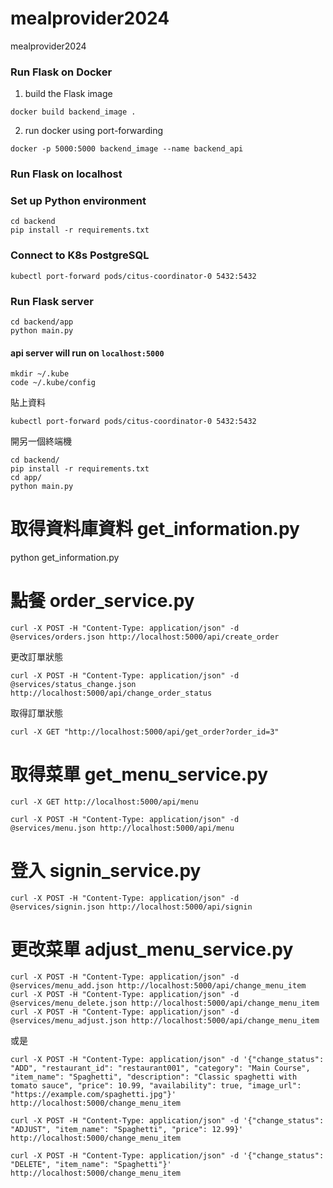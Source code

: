 # mealprovider2024
mealprovider2024
### Run Flask on Docker
1. build the Flask image
```shell
docker build backend_image .
```
2. run docker using port-forwarding
```shell
docker -p 5000:5000 backend_image --name backend_api
```
### Run Flask on localhost
### Set up Python environment
```shell
cd backend
pip install -r requirements.txt
```

### Connect to K8s PostgreSQL
```shell
kubectl port-forward pods/citus-coordinator-0 5432:5432
```

### Run Flask server
```shell
cd backend/app
python main.py
```
#### api server will run on `localhost:5000`



```
mkdir ~/.kube
code ~/.kube/config
```
貼上資料
```
kubectl port-forward pods/citus-coordinator-0 5432:5432
```
開另一個終端機
```
cd backend/
pip install -r requirements.txt
cd app/
python main.py

```

# 取得資料庫資料 get_information.py
python get_information.py

# 點餐 order_service.py
```
curl -X POST -H "Content-Type: application/json" -d @services/orders.json http://localhost:5000/api/create_order
```
更改訂單狀態
```
curl -X POST -H "Content-Type: application/json" -d @services/status_change.json http://localhost:5000/api/change_order_status
```
取得訂單狀態
```
curl -X GET "http://localhost:5000/api/get_order?order_id=3"
```

# 取得菜單 get_menu_service.py
```
curl -X GET http://localhost:5000/api/menu

curl -X POST -H "Content-Type: application/json" -d @services/menu.json http://localhost:5000/api/menu
```

# 登入 signin_service.py
```
curl -X POST -H "Content-Type: application/json" -d @services/signin.json http://localhost:5000/api/signin
```

# 更改菜單 adjust_menu_service.py
```
curl -X POST -H "Content-Type: application/json" -d @services/menu_add.json http://localhost:5000/api/change_menu_item
curl -X POST -H "Content-Type: application/json" -d @services/menu_delete.json http://localhost:5000/api/change_menu_item
curl -X POST -H "Content-Type: application/json" -d @services/menu_adjust.json http://localhost:5000/api/change_menu_item
```
或是
```
curl -X POST -H "Content-Type: application/json" -d '{"change_status": "ADD", "restaurant_id": "restaurant001", "category": "Main Course", "item_name": "Spaghetti", "description": "Classic spaghetti with tomato sauce", "price": 10.99, "availability": true, "image_url": "https://example.com/spaghetti.jpg"}' http://localhost:5000/change_menu_item

curl -X POST -H "Content-Type: application/json" -d '{"change_status": "ADJUST", "item_name": "Spaghetti", "price": 12.99}' http://localhost:5000/change_menu_item

curl -X POST -H "Content-Type: application/json" -d '{"change_status": "DELETE", "item_name": "Spaghetti"}' http://localhost:5000/change_menu_item
```